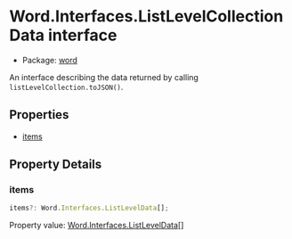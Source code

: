 # Word.Interfaces.ListLevelCollectionData interface

- Package: [word](/en-us/javascript/api/word)

An interface describing the data returned by calling `listLevelCollection.toJSON()`.

## Properties

- [items](#items)

## Property Details

### items

```typescript
items?: Word.Interfaces.ListLevelData[];
```

Property value: [Word.Interfaces.ListLevelData](/en-us/javascript/api/word/word.interfaces.listleveldata)[]